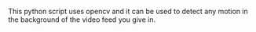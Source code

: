 This python script uses opencv and it can be used to detect any motion in the background of the video feed you give in.

